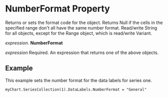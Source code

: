 
# NumberFormat Property

Returns or sets the format code for the object. Returns Null if the cells in the specified range don't all have the same number format. Read/write String for all objects, except for the Range object, which is read/write Variant.

 _expression_. **NumberFormat**

 _expression_ Required. An expression that returns one of the above objects.


## Example

This example sets the number format for the data labels for series one.


```
myChart.SeriesCollection(1).DataLabels.NumberFormat = "General"
```

